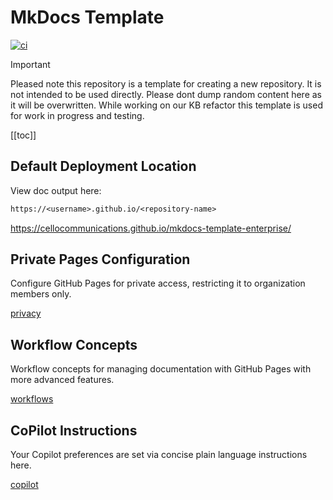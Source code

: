 # MkDocs Template

[![ci](https://github.com/CelloCommunications/mkdocs-template-enterprise/actions/workflows/ci.yml/badge.svg)](https://github.com/CelloCommunications/mkdocs-template-enterprise/actions/workflows/ci.yml)

> [!IMPORTANT]
> Pleased note this repository is a template for creating a new repository.
> It is not intended to be used directly. Please dont dump random content here as it will be overwritten.
> While working on our KB refactor this template is used for work in progress and testing.

[[toc]]

## Default Deployment Location

View doc output here:

```txt
https://<username>.github.io/<repository-name>
```

<https://cellocommunications.github.io/mkdocs-template-enterprise/>

## Private Pages Configuration

Configure GitHub Pages for private access, restricting it to organization members only.

[privacy](notes/privacy.md)

## Workflow Concepts

Workflow concepts for managing documentation with GitHub Pages with more advanced features.

[workflows](notes/workflows.md)

## CoPilot Instructions

Your Copilot preferences are set via concise plain language instructions here.

[copilot](.github/copilot-instructions.md)
